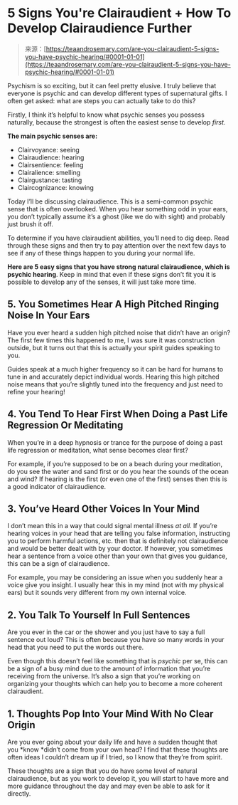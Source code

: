 <!--yml
category: 未分类
date: 2024-06-12 18:22:13
-->

# 5 Signs You're Clairaudient + How To Develop Clairaudience Further

> 来源：[https://teaandrosemary.com/are-you-clairaudient-5-signs-you-have-psychic-hearing/#0001-01-01](https://teaandrosemary.com/are-you-clairaudient-5-signs-you-have-psychic-hearing/#0001-01-01)

Psychism is so exciting, but it can feel pretty elusive. I truly believe that everyone is psychic and can develop different types of supernatural gifts. I often get asked: what are steps you can actually take to do this?

Firstly, I think it’s helpful to know what psychic senses you possess naturally, because the strongest is often the easiest sense to develop *first.*

**The main psychic senses are:**

*   Clairvoyance: seeing
*   Clairaudience: hearing
*   Clairsentience: feeling
*   Clairalience: smelling
*   Clairgustance: tasting
*   Claircognizance: knowing

Today I’ll be discussing clairaudience. This is a semi-common psychic sense that is often overlooked. When you hear something odd in your ears, you don’t typically assume it’s a ghost (like we do with sight) and probably just brush it off.

To determine if you have clairaudient abilities, you’ll need to dig deep. Read through these signs and then try to pay attention over the next few days to see if any of these things happen to you during your normal life.

**Here are 5 easy signs that you have strong natural clairaudience, which is psychic hearing**. Keep in mind that even if these signs don’t fit you it is possible to develop any of the senses, it will just take more time.

## 5\. You Sometimes Hear A High Pitched Ringing Noise In Your Ears

Have you ever heard a sudden high pitched noise that didn’t have an origin? The first few times this happened to me, I was sure it was construction outside, but it turns out that this is actually your spirit guides speaking to you.

Guides speak at a much higher frequency so it can be hard for humans to tune in and accurately depict individual words. Hearing this high pitched noise means that you’re slightly tuned into the frequency and just need to refine your hearing!

## 4\. You Tend To Hear First When Doing a Past Life Regression Or Meditating

When you’re in a deep hypnosis or trance for the purpose of doing a past life regression or meditation, what sense becomes clear first?

For example, if you’re supposed to be on a beach during your meditation, do you see the water and sand first or do you hear the sounds of the ocean and wind? If hearing is the first (or even one of the first) senses then this is a good indicator of clairaudience.

## 3\. You’ve Heard Other Voices In Your Mind

I don’t mean this in a way that could signal mental illness *at all*. If you’re hearing voices in your head that are telling you false information, instructing you to perform harmful actions, etc. then that is definitely not clairaudience and would be better dealt with by your doctor. If however, you sometimes hear a sentence from a voice other than your own that gives you guidance, this can be a sign of clairaudience.

For example, you may be considering an issue when you suddenly hear a voice give you insight. I usually hear this in my mind (not with my physical ears) but it sounds very different from my own internal voice.

## 2\. You Talk To Yourself In Full Sentences

Are you ever in the car or the shower and you just have to say a full sentence out loud? This is often because you have so many words in your head that you need to put the words out there.

Even though this doesn’t feel like something that is *psychic* per se, this can be a sign of a busy mind due to the amount of information that you’re receiving from the universe. It’s also a sign that you’re working on organizing your thoughts which can help you to become a more coherent clairaudient.

## 1\. Thoughts Pop Into Your Mind With No Clear Origin

Are you ever going about your daily life and have a sudden thought that you *know *didn’t come from your own head? I find that these thoughts are often ideas I couldn’t dream up if I tried, so I know that they’re from spirit.

These thoughts are a sign that you do have some level of natural clairaudience, but as you work to develop it, you will start to have more and more guidance throughout the day and may even be able to ask for it directly.